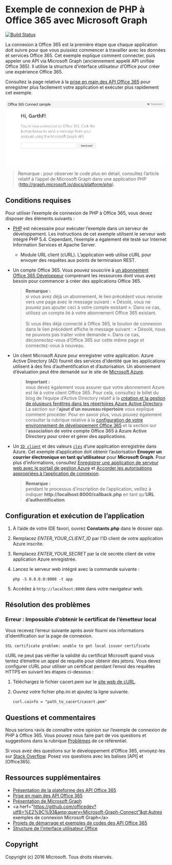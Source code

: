 # Exemple de connexion de PHP à Office 365 avec Microsoft Graph

[![Build Status](https://travis-ci.org/microsoftgraph/php-connect-rest-sample.svg?branch=master)](https://travis-ci.org/microsoftgraph/php-connect-rest-sample)

La connexion à Office 365 est la première étape que chaque application doit suivre pour que vous puissiez commencer à travailler avec les données et services Office 365. Cet exemple explique comment connecter, puis appeler une API via Microsoft Graph (anciennement appelé API unifiée Office 365). Il utilise la structure d’interface utilisateur d’Office pour créer une expérience Office 365.

Consultez la page relative à la [prise en main des API Office 365](http://dev.office.com/getting-started/office365apis?platform=option-php#setup) pour enregistrer plus facilement votre application et exécuter plus rapidement cet exemple.

![Capture d’écran d’un exemple de connexion de PHP à Office 365](../readme-images/O365-PHP-Microsoft-Graph-Connect.png)

> Remarque : pour observer le code plus en détail, consultez l’article relatif à l’appel de Microsoft Graph dans une application PHP (http://graph.microsoft.io/docs/platform/php).


## Conditions requises

Pour utiliser l’exemple de connexion de PHP à Office 365, vous devez disposer des éléments suivants :

* [PHP](http://php.net/) est nécessaire pour exécuter l’exemple dans un serveur de développement. Les instructions de cet exemple utilisent le serveur web intégré PHP 5.4. Cependant, l’exemple a également été testé sur Internet Information Services et Apache Server.
	* Module URL client (cURL). L’application web utilise cURL pour envoyer des requêtes aux points de terminaison REST. 
* Un compte Office 365. Vous pouvez souscrire à [un abonnement Office 365 Développeur](https://aka.ms/devprogramsignup) comprenant les ressources dont vous avez besoin pour commencer à créer des applications Office 365.

     > **Remarque :**<br />
     si vous avez déjà un abonnement, le lien précédent vous renvoie vers une page avec le message suivant : « Désolé, vous ne pouvez pas ajouter ceci à votre compte existant ». Dans ce cas, utilisez un compte lié à votre abonnement Office 365 existant.<br /><br />
     Si vous êtes déjà connecté à Office 365, le bouton de connexion dans le lien précédent affiche le message suivant : « Désolé, nous ne pouvons pas traiter votre demande ». Dans ce cas, déconnectez-vous d’Office 365 sur cette même page et connectez-vous à nouveau.
* Un client Microsoft Azure pour enregistrer votre application. Azure Active Directory (AD) fournit des services d’identité que les applications utilisent à des fins d’authentification et d’autorisation. Un abonnement d’évaluation peut être demandé sur le site de [Microsoft Azure](https://account.windowsazure.com/SignUp).

     > **Important :**<br />
     vous devez également vous assurer que votre abonnement Azure est lié à votre client Office 365. Pour cela, consultez le billet du blog de l’équipe d’Active Directory relatif à la [création et la gestion de plusieurs fenêtres dans les répertoires Azure Active Directory](http://blogs.technet.com/b/ad/archive/2013/11/08/creating-and-managing-multiple-windows-azure-active-directories.aspx). La section sur l’**ajout d’un nouveau répertoire** vous explique comment procéder. Pour en savoir plus, vous pouvez également consulter la rubrique relative à la [configuration de votre environnement de développement Office 365](ht5ps://msdn.microsoft.com/office/office365/howto/setup-development-environment#bk_CreateAzureSubscription) et la section sur l’**association de votre compte Office 365 à Azure Active Directory pour créer et gérer des applications**.
* Un [```ID client```](app/Constants.php#L29) et des valeurs [```clés```](app/Constants.php#L30) d’une application enregistrée dans Azure. Cet exemple d’application doit obtenir l’autorisation **Envoyer un courrier électronique en tant qu’utilisateur** pour **Microsoft Graph**. Pour plus d’informations, consultez [Enregistrer une application de serveur web avec le portail de gestion Azure](https://msdn.microsoft.com/office/office365/HowTo/add-common-consent-manually#bk_RegisterServerApp) et [Accorder les autorisations appropriées à l’application de connexion](https://github.com/OfficeDev/O365-PHP-Microsoft-Graph-Connect/wiki/Grant-permissions-to-the-Connect-application-in-Azure).

     > **Remarque :**<br />
     pendant le processus d’inscription de l’application, veillez à indiquer **http://localhost:8000/callback.php** en tant qu’**URL d’authentification**.

## Configuration et exécution de l’application

1. À l’aide de votre IDE favori, ouvrez **Constants.php** dans le dossier *app*.
2. Remplacez *ENTER_YOUR_CLIENT_ID* par l’ID client de votre application Azure inscrite.
3. Remplacez *ENTER_YOUR_SECRET* par la clé secrète client de votre application Azure enregistrée.
4. Lancez le serveur web intégré avec la commande suivante :
    ```
    php -S 0.0.0.0:8000 -t app
    ```
    
5. Accédez à ```http://localhost:8000``` dans votre navigateur web.

## Résolution des problèmes

### Erreur : Impossible d’obtenir le certificat de l’émetteur local

Vous recevez l’erreur suivante après avoir fourni vos informations d’identification sur la page de connexion.
```
SSL certificate problem: unable to get local issuer certificate
```

cURL ne peut pas vérifier la validité du certificat Microsoft quand vous tentez d’émettre un appel de requête pour obtenir des jetons. Vous devez configurer cURL pour utiliser un certificat pendant l’envoi des requêtes HTTPS en suivant les étapes ci-dessous :  

1. Téléchargez le fichier cacert.pem sur le [site web de cURL](http://curl.haxx.se/docs/caextract.html). 
2. Ouvrez votre fichier php.ini et ajoutez la ligne suivante.

	```
	curl.cainfo = "path_to_cacert/cacert.pem"
	```

## Questions et commentaires

Nous serions ravis de connaître votre opinion sur l’exemple de connexion de PHP à Office 365. Vous pouvez nous faire part de vos questions et suggestions dans la rubrique [Problèmes](https://github.com/OfficeDev/O365-PHP-Microsoft-Graph-Connect/issues) de ce référentiel.

Si vous avez des questions sur le développement d’Office 365, envoyez-les sur [Stack Overflow](http://stackoverflow.com/questions/tagged/Office365+API). Posez vos questions avec les balises [API] et [Office365].
  
## Ressources supplémentaires

* [Présentation de la plateforme des API Office 365](https://msdn.microsoft.com/office/office365/howto/platform-development-overview)
* [Prise en main des API Office 365](http://dev.office.com/getting-started/office365apis)
* [Présentation de Microsoft Graph](http://graph.microsoft.io/)
* &lt;a herf="https://github.com/officedev?utf8=%E2%9C%93&amp;query=Microsoft-Graph-Connect"&gt;Autres exemples de connexion Microsoft Graph&lt;/a&gt;
* [Projets de démarrage et exemples de codes des API Office 365](https://msdn.microsoft.com/office/office365/howto/starter-projects-and-code-samples)
* [Structure de l’interface utilisateur Office](https://github.com/OfficeDev/Office-UI-Fabric)

## Copyright
Copyright (c) 2016 Microsoft. Tous droits réservés.


